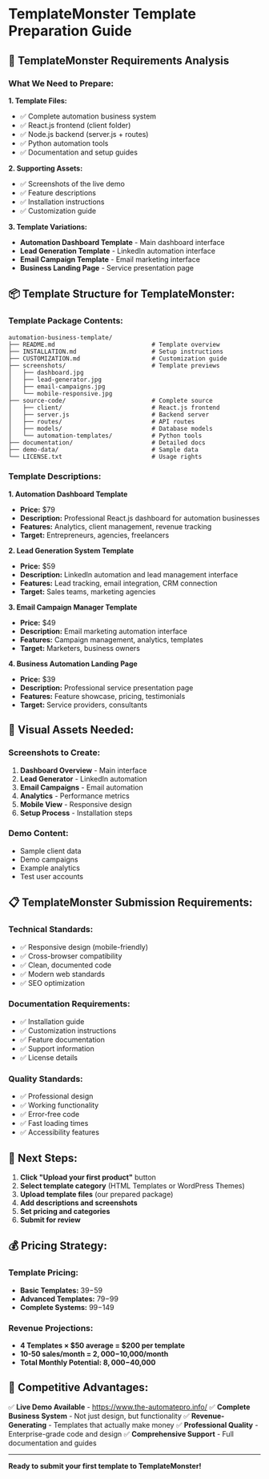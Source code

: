 # TemplateMonster Template Preparation Guide

## 🎯 **TemplateMonster Requirements Analysis**

### **What We Need to Prepare:**

**1. Template Files:**
- ✅ Complete automation business system
- ✅ React.js frontend (client folder)
- ✅ Node.js backend (server.js + routes)
- ✅ Python automation tools
- ✅ Documentation and setup guides

**2. Supporting Assets:**
- ✅ Screenshots of the live demo
- ✅ Feature descriptions
- ✅ Installation instructions
- ✅ Customization guide

**3. Template Variations:**
- **Automation Dashboard Template** - Main dashboard interface
- **Lead Generation Template** - LinkedIn automation interface  
- **Email Campaign Template** - Email marketing interface
- **Business Landing Page** - Service presentation page

## 📦 **Template Structure for TemplateMonster:**

### **Template Package Contents:**
```
automation-business-template/
├── README.md                           # Template overview
├── INSTALLATION.md                     # Setup instructions
├── CUSTOMIZATION.md                    # Customization guide
├── screenshots/                        # Template previews
│   ├── dashboard.jpg
│   ├── lead-generator.jpg
│   ├── email-campaigns.jpg
│   └── mobile-responsive.jpg
├── source-code/                        # Complete source
│   ├── client/                         # React.js frontend
│   ├── server.js                       # Backend server
│   ├── routes/                         # API routes
│   ├── models/                         # Database models
│   └── automation-templates/           # Python tools
├── documentation/                      # Detailed docs
├── demo-data/                          # Sample data
└── LICENSE.txt                         # Usage rights
```

### **Template Descriptions:**

**1. Automation Dashboard Template**
- **Price:** $79
- **Description:** Professional React.js dashboard for automation businesses
- **Features:** Analytics, client management, revenue tracking
- **Target:** Entrepreneurs, agencies, freelancers

**2. Lead Generation System Template**
- **Price:** $59
- **Description:** LinkedIn automation and lead management interface
- **Features:** Lead tracking, email integration, CRM connection
- **Target:** Sales teams, marketing agencies

**3. Email Campaign Manager Template**
- **Price:** $49
- **Description:** Email marketing automation interface
- **Features:** Campaign management, analytics, templates
- **Target:** Marketers, business owners

**4. Business Automation Landing Page**
- **Price:** $39
- **Description:** Professional service presentation page
- **Features:** Feature showcase, pricing, testimonials
- **Target:** Service providers, consultants

## 🎨 **Visual Assets Needed:**

### **Screenshots to Create:**
1. **Dashboard Overview** - Main interface
2. **Lead Generator** - LinkedIn automation
3. **Email Campaigns** - Email automation
4. **Analytics** - Performance metrics
5. **Mobile View** - Responsive design
6. **Setup Process** - Installation steps

### **Demo Content:**
- Sample client data
- Demo campaigns
- Example analytics
- Test user accounts

## 📋 **TemplateMonster Submission Requirements:**

### **Technical Standards:**
- ✅ Responsive design (mobile-friendly)
- ✅ Cross-browser compatibility
- ✅ Clean, documented code
- ✅ Modern web standards
- ✅ SEO optimization

### **Documentation Requirements:**
- ✅ Installation guide
- ✅ Customization instructions
- ✅ Feature documentation
- ✅ Support information
- ✅ License details

### **Quality Standards:**
- ✅ Professional design
- ✅ Working functionality
- ✅ Error-free code
- ✅ Fast loading times
- ✅ Accessibility features

## 🚀 **Next Steps:**

1. **Click "Upload your first product"** button
2. **Select template category** (HTML Templates or WordPress Themes)
3. **Upload template files** (our prepared package)
4. **Add descriptions and screenshots**
5. **Set pricing and categories**
6. **Submit for review**

## 💰 **Pricing Strategy:**

### **Template Pricing:**
- **Basic Templates:** $39-$59
- **Advanced Templates:** $79-$99
- **Complete Systems:** $99-$149

### **Revenue Projections:**
- **4 Templates × $50 average = $200 per template**
- **10-50 sales/month = $2,000-$10,000/month**
- **Total Monthly Potential: $8,000-$40,000**

## 🎯 **Competitive Advantages:**

✅ **Live Demo Available** - https://www.the-automatepro.info/
✅ **Complete Business System** - Not just design, but functionality
✅ **Revenue-Generating** - Templates that actually make money
✅ **Professional Quality** - Enterprise-grade code and design
✅ **Comprehensive Support** - Full documentation and guides

---

**Ready to submit your first template to TemplateMonster!**
